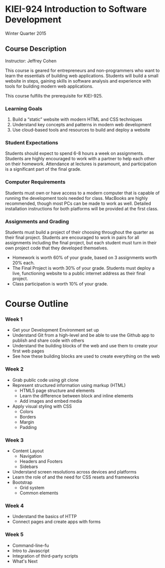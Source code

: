 # KIEI-924 Introduction to Software Development
Winter Quarter 2015

## Course Description
Instructor: Jeffrey Cohen

This course is geared for entrepreneurs and non-programmers who want to learn the essentials of building web applications. Students will build a small website in steps, gaining skills in software analysis and experience with tools for building modern web applications.

This course fulfills the prerequisite for KIEI-925. 

### Learning Goals
1. Build a “static” website with modern HTML and CSS techniques
2. Understand key concepts and patterns in modern web development
3. Use cloud-based tools and resources to build and deploy a website

### Student Expectations
Students should expect to spend 6-8 hours a week on assignments. Students are highly encouraged to work with a partner to help each other on their homework.
Attendance at lectures is paramount, and participation is a significant part of the final grade.

### Computer Requirements
Students must own or have access to a modern computer that is capable of running the development tools needed for class. MacBooks are highly recommended, though most PCs can be made to work as well. Detailed installation instructions for both platforms will be provided at the first class.

### Assignments and Grading
Students must build a project of their choosing throughout the quarter as their final project. Students are encouraged to work in pairs for all assignments including the final project, but each student must turn in their own project code that they developed themselves.

- Homework is worth 60% of your grade, based on 3 assignments worth 20% each.
- The Final Project is worth 30% of your grade. Students must deploy a live, functioning website to a public internet address as their final project.
- Class participation is worth 10% of your grade.

# Course Outline

### Week 1

* Get your Development Environment set up
* Understand Git from a high-level and be able to use the Github app to publish and share code with others
* Understand the building blocks of the web and use them to create your first web pages
* See how these building blocks are used to create everything on the web

### Week 2

* Grab public code using git clone
* Represent structured information using markup (HTML)
  * HTML5 page structure and elements
  * Learn the difference between block and inline elements
  * Add images and embed media
* Apply visual styling with CSS
  * Colors
  * Borders
  * Margin
  * Padding

### Week 3

* Content Layout
  * Navigation
  * Headers and Footers
  * Sidebars
* Understand screen resolutions across devices and platforms
* Learn the role of and the need for CSS resets and frameworks
* Bootstrap
  * Grid system
  * Common elements

### Week 4

* Understand the basics of HTTP
* Connect pages and create apps with forms

### Week 5

* Command-line-fu
* Intro to Javascript
* Integration of third-party scripts
* What's Next

